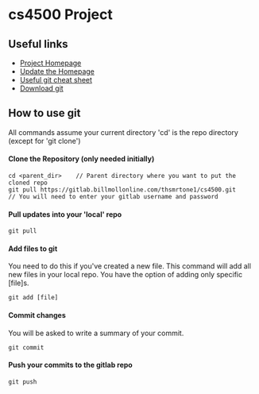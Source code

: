 # cs4500 Project

## Useful links

- [Project Homepage](https://cs4500.billmollonline.com)
- [Update the Homepage](https://cs4500.billmollonline.com/update)
- [Useful git cheat sheet](https://services.github.com/on-demand/downloads/github-git-cheat-sheet.pdf)
- [Download git](https://git-scm.com/downloads)

## How to use git

All commands assume your current directory 'cd' is the repo directory (except for 'git clone')

#### Clone the Repository (only needed initially)

```
cd <parent_dir>    // Parent directory where you want to put the cloned repo
git pull https://gitlab.billmollonline.com/thsmrtone1/cs4500.git
// You will need to enter your gitlab username and password
```

#### Pull updates into your 'local' repo

```
git pull
```

#### Add files to git

You need to do this if you've created a new file. This command will add all new files in your local repo. You have the option of adding only specific [file]s.

```
git add [file]
```

#### Commit changes

You will be asked to write a summary of your commit.

```
git commit
```

#### Push your commits to the gitlab repo

```
git push
```

